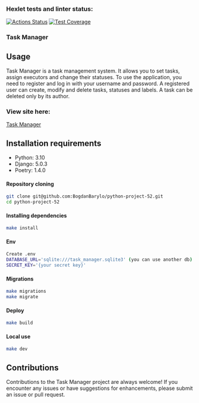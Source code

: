 ### Hexlet tests and linter status:
[![Actions Status](https://github.com/BogdanBarylo/python-project-52/actions/workflows/hexlet-check.yml/badge.svg)](https://github.com/BogdanBarylo/python-project-52/actions)
[![Test Coverage](https://api.codeclimate.com/v1/badges/db3c5ac363e7706ece1e/test_coverage)](https://codeclimate.com/github/BogdanBarylo/python-project-52/test_coverage)


### Task Manager

## Usage
Task Manager is a task management system. It allows you to set tasks, assign executors and change their statuses.
To use the application, you need to register and log in with your username and password.
A registered user can create, modify and delete tasks, statuses and labels. A task can be deleted only by its author. 

### View site here:
[Task Manager](https://task-manager-site-tpi0.onrender.com)

## Installation requirements

- Python: 3.10
- Django: 5.0.3
- Poetry: 1.4.0

#### Repository cloning
```bash
git clone git@github.com:BogdanBarylo/python-project-52.git
cd python-project-52
```

#### Installing dependencies

```bash
make install
```

#### Env

```bash
Create .env 
DATABASE_URL='sqlite:///task_manager.sqlite3' (you can use another db)
SECRET_KEY='{your secret key}'
```

#### Migrations
```bash
make migrations
make migrate
```

#### Deploy

```bash
make build
```

#### Local use

```bash
make dev
```

## Contributions

Contributions to the Task Manager project are always welcome! If you encounter any issues or have suggestions for enhancements, please submit an issue or pull request. 